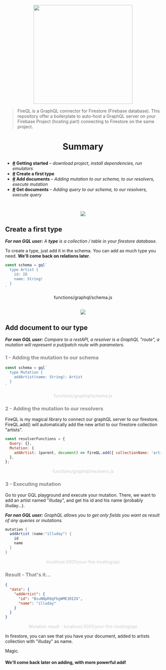 
<p align="center"><img align="center" style="width:320px" src="https://firebasestorage.googleapis.com/v0/b/illuday.appspot.com/o/logo.png?alt=media&token=daa6fc42-7572-4a6a-beb9-a1b1dff6cea5"/></p>

> FireQL is a GraphQL connector for Firestore (Firebase database). This repository offer a boilerplate to auto-host a GraphQL server on your Firebase Project (hosting part) connecting to Firestore on the same project.


# <p align="center">Summary</p>

- **[#](#1) Getting started** – *download project, install dependencies, run emulators*
- **[#](#2) Create a first type**
- **[#](#3) Add documents** – *Adding mutation to our schema, to our resolvers, execute mutation*
- **[#](#4) Get documents** – *Adding query to our schema, to our resolvers, execute query*

<br/><p align="center"><img align="center" src="https://firebasestorage.googleapis.com/v0/b/illuday.appspot.com/o/badge.png?alt=media&token=47b4fb96-6b8d-44b1-848d-0b1c143203db"/></p>


## <a name="2"></a>Create a first type

***For non GQL user:** A **type** is a collection / table in your firestore database.*

To create a type, just add it in the schema. You can add as much type you need. **We'll come back on relations later**.

```javascript
const schema = gql`
  type Artist {
    id: ID
    name: String!
  }
`
``` 
<center>functions/graphql/schema.js</center><br>

<p align="center"><img align="center" src="https://firebasestorage.googleapis.com/v0/b/illuday.appspot.com/o/badge.png?alt=media&token=47b4fb96-6b8d-44b1-848d-0b1c143203db"/></p>

## <a name="3"></a>Add document to our type

***For non GQL user:** Compare to a restAPI, a resolver is a GraphQL "route", a mutation will represent a put/patch route with parameters.*

### <span style="color:#888">1 - Adding the mutation to our schema</span>

```javascript
const schema = gql`
  type Mutation {
    addArtist(name: String): Artist
  }
`
```
<center><span style="color:#CCC">functions/graphql/schema.js</span></center>

### <span style="color:#888">2 - Adding the mutation to our resolvers</span>

FireQL is my magical library to connect our graphQL server to our firestore. FireQL.add() will automatically add the new artist to our firestore collection "artists".

```javascript
const resolverFunctions = {
  Query: {},
  Mutation: {
    addArtist: (parent, document) => fireQL.add({ collectionName: 'artists', document }),
  },
};
```
<center><span style="color:#CCC">functions/graphql/resolvers.js</span></center>

### <span style="color:#888">3 - Executing mutation</span>

Go to your GQL playground and execute your mutation. There, we want to add an artist named "illuday", and get his id and his name (probably illuday...).

***For non GQL user:** GraphQL allows you to get only fields you want as result of any queries or mutations.*


```java
mutation {
  addArtist (name:"illuday") {
    id
    name
  }
}
```
<center><span style="color:#CCC">localhost:5001/your-fire-hosting/api</span></center>

### <span style="color:#888">Result - That's it...</span>

```json
{
  "data": {
    "addArtist": {
      "id": "BsuNNpRQqFbgWME1RIZ4",
      "name": "illuday"
    }
  }
}
```
<center><span style="color:#CCC">Mutation result - localhost:5001/your-fire-hosting/api</span></center>

In firestore, you can see that you have your document, added to artists collection with "illuday" as name.

Magic.

#### We'll come back later on adding, with more powerful add!
